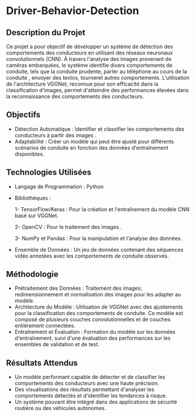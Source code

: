 # Driver-Behavior-Detection
## Description du Projet
Ce projet a pour objectif de développer un système de détection des comportements des conducteurs en utilisant des réseaux neuronaux convolutionnels (CNN). À travers l'analyse des images provenant de caméras embarquées, le système identifie divers comportements de conduite, tels que la conduite prudente, parler au téléphone au cours de la conduite , envoyer des textos, tourneret autres comportements. L'utilisation de l'architecture VGGNet, reconnue pour son efficacité dans la classification d'images, permet d'atteindre des performances élevées dans la reconnaissance des comportements des conducteurs.

## Objectifs

- Détection Automatique : Identifier et classifier les comportements des conducteurs à partir des images .
- Adaptabilité : Créer un modèle qui peut être ajusté pour différents scénarios de conduite en fonction des données d'entraînement disponibles.
  
## Technologies Utilisées

- Langage de Programmation : Python
- Bibliothèques :
  
    1- TensorFlow/Keras : Pour la création et l'entraînement du modèle CNN basé sur VGGNet.
  
    2- OpenCV : Pour le traitement des images .

    3- NumPy et Pandas : Pour la manipulation et l'analyse des données.

- Ensemble de Données : Un jeu de données contenant des séquences vidéo annotées avec les comportements de conduite observés.
  
## Méthodologie

- Prétraitement des Données : Traitement des images; redimensionnement et normalisation des images pour les adapter au modèle.
- Architecture du Modèle : Utilisation de VGGNet avec des ajustements pour la classification des comportements de conduite. Ce modèle est composé de plusieurs couches convolutionnelles et de couches entièrement connectées.
- Entraînement et Évaluation : Formation du modèle sur les données d'entraînement, suivi d'une évaluation des performances sur les ensembles de validation et de test.
  
## Résultats Attendus

- Un modèle performant capable de détecter et de classifier les comportements des conducteurs avec une haute précision.
- Des visualisations des résultats permettant d'analyser les comportements détectés et d'identifier les tendances à risque.
- Un système pouvant être intégré dans des applications de sécurité routière ou des véhicules autonomes.
